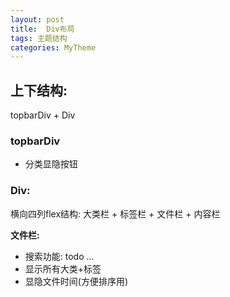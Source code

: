 ```yaml
---
layout: post
title:  Div布局
tags: 主题结构
categories: MyTheme
---
```



## 上下结构: 
topbarDiv + Div


### topbarDiv
- 分类显隐按钮




###  Div:  
横向四列flex结构:
大类栏 + 标签栏 + 文件栏 + 内容栏


**文件栏:**
- 搜索功能: todo ...
- 显示所有大类+标签
- 显隐文件时间(方便排序用)





